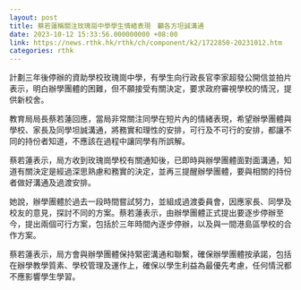 ```yaml
---
layout: post
title: 蔡若蓮稱關注玫瑰崗中學學生情緒表現　籲各方坦誠溝通
date: 2023-10-12 15:33:56.000000000 +08:00
link: https://news.rthk.hk/rthk/ch/component/k2/1722850-20231012.htm
categories: rthk
---
```


計劃三年後停辦的資助學校玫瑰崗中學，有學生向行政長官李家超發公開信並拍片表示，明白辦學團體的困難，但不願接受有關決定，要求政府審視學校的情況，提供新校舍。

教育局局長蔡若蓮回應，當局非常關注同學在短片內的情緒表現，希望辦學團體與學校、家長及同學坦誠溝通，將務實和理性的安排，可行及不可行的安排，都讓不同的持份者知道，不應該在過程中讓同學有所誤解。

蔡若蓮表示，局方收到玫瑰崗學校有關通知後，已即時與辦學團體面對面溝通，知道有關決定是經過深思熟慮和務實的決定，並再三提醒辦學團體，要與相關的持份者做好溝通及過渡安排。

她說，辦學團體於過去一段時間嘗試努力，並組成過渡委員會，因應家長、同學及校友的意見，探討不同的方案。蔡若蓮表示，由辦學團體正式提出要逐步停辦至今，提出兩個可行方案，包括於三年時間內逐步停辦，以及與一間港島區學校的合作方案。

蔡若蓮表示，局方會與辦學團體保持緊密溝通和聯繫，確保辦學團體按承諾，包括在辦學教學質素、學校管理及運作上，確保以學生利益為最優先考慮，任何情況都不應影響學生學習。
